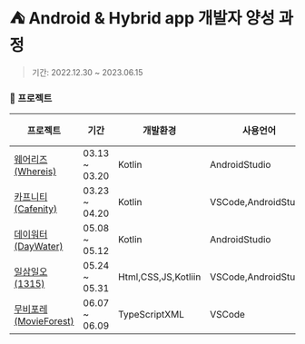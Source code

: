 # ⛺️ Android & Hybrid app 개발자 양성 과정
>기간:  2022.12.30 ~ 2023.06.15

### 📁 프로젝트
 

|프로젝트|기간|개발환경|사용언어|개발도구|DB|
|------|--|------|------|------|----|
|[웨어리즈(Whereis)](https://github.com/chaehyunp/TPWhereis)|03.13 ~ 03.20|Kotlin|AndroidStudio|-|
|[카프니티(Cafenity)](https://github.com/chaehyunp/TPCafenity)|03.23 ~ 04.20|Kotlin|VSCode,AndroidStudio|MySQL|
|[데이워터(DayWater)](https://github.com/chaehyunp/TPDayWater)|05.08 ~ 05.12|Kotlin|AndroidStudio|-|
|[일삼일오(1315)](https://github.com/chaehyunp/TP1315)|05.24 ~ 05.31|Html,CSS,JS,Kotliin|VSCode,AndroidStudio|-|
|[무비포레(MovieForest)](https://github.com/chaehyunp/TPMovieForest)|06.07 ~ 06.09|TypeScriptXML|VSCode|-|
